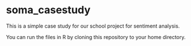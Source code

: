 # soma_casestudy

This is a simple case study for our school project for sentiment analysis. 

You can run the files in R by cloning this repository to your home directory. 

